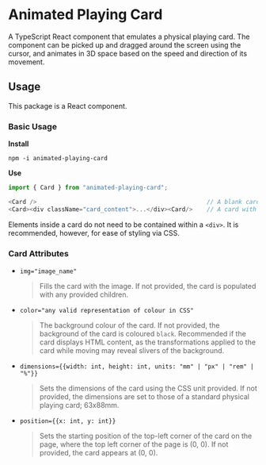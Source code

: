# Animated Playing Card

A TypeScript React component that emulates a physical playing card. The component can be picked up and dragged around the screen using the cursor, and animates in 3D space based on the speed and direction of its movement.

## Usage

This package is a React component.

### Basic Usage

**Install** 

```npm -i animated-playing-card```

**Use**

```Javascript
import { Card } from "animated-playing-card";

<Card />                                                // A blank card, or one with an image
<Card><div className="card_content">...</div><Card/>    // A card with HTML content

```
Elements inside a card do not need to be contained within a ```<div>```. It is recommended, however, for ease of styling via CSS.

### Card Attributes


* ```img="image_name"```
    > Fills the card with the image. If not provided, the card is populated with any provided children.
* ```color="any valid representation of colour in CSS"```
    > The background colour of the card. If not provided, the background of the card is coloured `black`. Recommended if the card displays HTML content, as the transformations applied to the card while moving may reveal slivers of the background.
* ```dimensions={{width: int, height: int, units: "mm" | "px" | "rem" | "%"}}```
    > Sets the dimensions of the card using the CSS unit provided. If not provided, the dimensions are set to those of a standard physical playing card; 63x88mm. 
* ```position={{x: int, y: int}}```
    > Sets the starting position of the top-left corner of the card on the page, where the top left corner of the page is (0, 0). If not provided, the card appears at (0, 0).